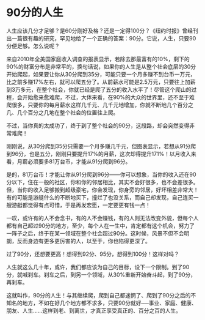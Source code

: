 # 90分的人生

人生应该几分才足够？是60分刚好及格？还是一定得100分？《纽约时报》曾经刊出一篇很有趣的研究，罕见地给了一个正确的答案：90分。它说，人生，只要90分便足够。怎么说呢？ 

来自2010年全美国家庭收入调查的报表显示，若除去那最富有的10%，剩下的90%的财富分布是非常平的，换句话说，如果你的人生是从整个社会底层的30分开始爬起，如果要让你从30分爬到35分，可能只要一个月多赚不到台币一万元，比之前多赚17%左右，就可以爬五分了。从前薪水可能是2.5万元，只要往上加薪到3万多元，在整个社会，你就已经是爬了五分的收入水平了！尽管这个爬山的过程，会开始愈来愈难爬，不过，大体来看，在90%的大众的世界里，还不至于难爬很多，只要你的每月薪水这样几千元、几千元地增加，你就不断地几个百分之几、几个百分之几地在整个社会的位置往上爬。 

不过，当你真的太成功了，终于到了整个社会的90分，这段路，却会突然变得非常难爬！ 

刚刚说，从30分爬到35分只需要一个月多赚几千元，但图表显示，若想从91分爬到96分，也是五分，刚刚只要提升17%的月薪，这次却得提升171%！以月收入来看，月薪必须要多81万台币，才能从91分爬到96分。 

是的，81万台币！才能让你从91分爬到96分——你可以想象，当你的收入还在90分以下，住在一般的社区，你和你的邻居相比，其实不会好很多，也不会差很多。但，当你的收入足够搬到超级豪宅，你会发现，你身旁的邻居，好坏相差非常大！有的可能是游艇什么的不断地买下，撞烂了也没关系，而自己却发现，自己连买一艘游艇都觉得有点可惜，于是再发宏愿，一定要更有钱一点！ 

一叹，或许有的人不会念书，有的人不会赚钱，有的人则无法改变外貌，但每个人都有自己超过90分的地方，至少，每个人在一生中，肯定都有这个机会，努力了一阵子之后，终于在某一领域在整个社会超过90分。这时候，风景不但不会明朗，反而身边有更多更厉害的人，以至于，你也陷得更深了。 

过了90分，还想要更高！想得到92分、95分，想得到100分！这样对吗？ 

人生就这么几十年，或许，我们都应该为自己的目标，设下一个限制。到了90分，就喊刹车。刹车之后，到另一个领域，从30%重新开始奋斗起，到了90分，再刹车。 

这就叫作，90分的人生！与其继续爬，爬到自己都迷惘了、爬到了90分之后的不知名的地方，不如在好几个地方都不求多，只要90分就好──事业、家庭、健康、朋友、人生……这样到老、到离世，才真正享受真正的、百分之百的人生。